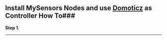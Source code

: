 ## Install MySensors Nodes and use [Domoticz](https://domoticz.com/) as Controller How To###

**Step 1.**

****


